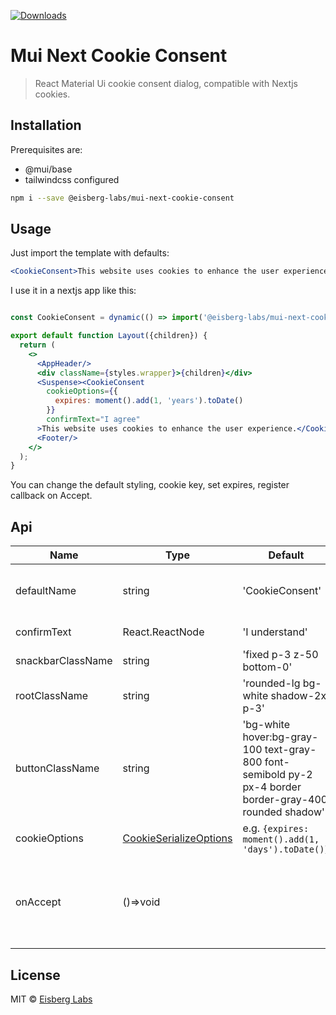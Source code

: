 [![Downloads](http://img.shields.io/npm/dm/@eisberg-labs/mui-next-cookie-consent.svg)](https://npmjs.org/package/@eisberg-labs/mui-next-cookie-consent)

# Mui Next Cookie Consent

> React Material Ui cookie consent dialog, compatible with Nextjs cookies.

## Installation

Prerequisites are:

- @mui/base
- tailwindcss configured

```bash
npm i --save @eisberg-labs/mui-next-cookie-consent
```

## Usage

Just import the template with defaults:

```jsx
<CookieConsent>This website uses cookies to enhance the user experience.</CookieConsent>
```

I use it in a nextjs app like this:

```jsx

const CookieConsent = dynamic(() => import('@eisberg-labs/mui-next-cookie-consent'), {suspense: true});

export default function Layout({children}) {
  return (
    <>
      <AppHeader/>
      <div className={styles.wrapper}>{children}</div>
      <Suspense><CookieConsent
        cookieOptions={{
          expires: moment().add(1, 'years').toDate()
        }}
        confirmText="I agree"
      >This website uses cookies to enhance the user experience.</CookieConsent></Suspense>
      <Footer/>
    </>
  );
}

```

You can change the default styling, cookie key, set expires, register callback on Accept.

## Api

| Name          | Type                                                                                                             | Default                                            | Description                                                    |
|---------------|------------------------------------------------------------------------------------------------------------------|----------------------------------------------------|----------------------------------------------------------------|
| defaultName   | string                                                                                                           | 'CookieConsent'                                    | Cookie key name for cookie consent                             |
| confirmText   | React.ReactNode                                                                                                  | 'I understand'                                     | Confirm button text                                            |
| snackbarClassName | string                                                                                                           | 'fixed p-3 z-50 bottom-0'                          | snackbar class name                                            |
| rootClassName| string| 'rounded-lg bg-white shadow-2xl p-3'               ||
|buttonClassName | string | 'bg-white hover:bg-gray-100 text-gray-800 font-semibold py-2 px-4 border border-gray-400 rounded shadow'                                                   ||
| cookieOptions | [CookieSerializeOptions](https://github.com/DefinitelyTyped/DefinitelyTyped/blob/master/types/cookie/index.d.ts) | e.g. `{expires: moment().add(1, 'days').toDate()}` |                                                                |
| onAccept      | ()=>void                                                                                                         |                                                    | Optional function that triggers after cookie consent accepted. |

## License

MIT © [Eisberg Labs](http://www.eisberg-labs.com)
